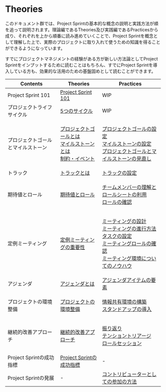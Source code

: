 # Theories

このドキュメント群では、Project Sprintの基本的な概念の説明と実践方法が順を追って説明されます。理論編であるTheories及び実践編であるPracticesから成り、それぞれを上から順番に読み進めていくことで、Project Sprintを概念として理解した上で、実際のプロジェクトに取り入れて使うための知識を得ることができるようになっています。

すでにプロジェクトマネジメントの経験がある方が新しい方法論としてProject Sprintをインプットするために読むことはもちろん、すでにProject Sprintを導入している方も、効果的な活用のための基盤固めとして読むことができます。

| Contents            | Theories                                                                                                                            | Practices                                                                                                                                                                                                                                                                                                               |
| ------------------- | ----------------------------------------------------------------------------------------------------------------------------------- | ----------------------------------------------------------------------------------------------------------------------------------------------------------------------------------------------------------------------------------------------------------------------------------------------------------------------- |
| Project Sprint 101  | [Project Sprint 101](../../v3.2/theories/101.md)                                                                                    | WIP                                                                                                                                                                                                                                                                                                                     |
| プロジェクトライフサイクル       | [5つのサイクル](project\_lifecycle.md)                                                                                                    | WIP                                                                                                                                                                                                                                                                                                                     |
| プロジェクトゴールとマイルストーン   | <p><a href="project_goals.md">プロジェクトゴールとは</a><br><a href="milestones.md">マイルストーンとは</a><br><a href="restrictions.md">制約・イベント</a></p> | <p><a href="../../v3.2/practices/project_goals.md">プロジェクトゴールの設定</a><br><a href="broken-reference/">マイルストーンの設定</a><br><a href="../practices/reviewing_project_goals_and_milestones.md">プロジェクトゴールとマイルストーンの見直し</a></p>                                                                                                     |
| トラック                | [トラックとは](tracks.md)                                                                                                                 | [トラックの設定](../practices/tracks.md)                                                                                                                                                                                                                                                                                       |
| 期待値とロール             | [期待値とロール](rolls.md)                                                                                                                 | <p><a href="../practices/rolls.md">チームメンバーの理解とロールシートの利用</a><br><a href="../practices/reviewing_rolls.md">ロールの確認</a></p>                                                                                                                                                                                                 |
| 定例ミーティング            | [定例ミーティングの重要性](meetings.md)                                                                                                         | <p><a href="../practices/meetings.md">ミーティングの設計</a><br><a href="../practices/holding_meetings.md">ミーティングの進行方法</a><br><a href="../../v3.2/practices/tasks.md">タスクの設定</a><br><a href="../../v3.2/practices/meeting_rolls.md">ミーティングロールの確認</a><br><a href="../practices/meeting_environments.md">ミーティング環境についてのノウハウ</a></p> |
| アジェンダ               | [アジェンダとは](agenda.md)                                                                                                                | [アジェンダアイテムの要素](../../v3.2/practices/agenda.md)                                                                                                                                                                                                                                                                          |
| プロジェクトの環境整備         | [プロジェクトの環境整備](../../v3.2/theories/project\_environments.md)                                                                         | <p><a href="../practices/project_environments.md">情報共有環境の構築</a><br><a href="../practices/stand-up_meetings.md">スタンドアップの導入</a></p>                                                                                                                                                                                       |
| 継続的改善アプローチ          | [継続的改善アプローチ](../../v3.2/theories/continuous\_improvement\_approach.md)                                                              | <p><a href="../practices/looking_back.md">振り返り</a><br><a href="../../v3.2/practices/tension_triage.md">テンショントリアージ</a><br><a href="broken-reference/">ロールセッション</a></p>                                                                                                                                                   |
| Project Sprintの成功指標 | [Project Sprintの成功指標](../../v3.1/tutorial/section4-4.md)                                                                            | -                                                                                                                                                                                                                                                                                                                       |
| Project Sprintの発展   | -                                                                                                                                   | [コントリビューターとしての参加の方法](broken-reference/)                                                                                                                                                                                                                                                                                 |
